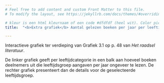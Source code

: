 ```yaml
---
# Feel free to add content and custom Front Matter to this file.
# To modify the layout, see https://jekyllrb.com/docs/themes/#overriding-theme-defaults

# kleur is een html kleurnaam of een code #dfdfdf (heel wit). Color picker: https://htmlcolorcodes.com/.
title:  "<b>Extra grafiek</b> Aantal gelezen boeken per jaar per leeftijdsgroep"

---
```

Interactieve grafiek ter verdieping van Grafiek 3.1 op p. 48 van *Het raadsel literatuur*.


<script src="https://d3js.org/d3.v6.min.js" defer></script>
<script src="https://d3js.org/d3-scale.v3.min.js" defer></script>
<script src="js/companion_chart_3-1-1_books-per-year_agegroups.js" defer></script>

<div>
  <div class="chart_float" id="chart_3-1-1_books-per-year_agegroups_mean"></div>
  <div class="chart_float" id="chart_3-1-1_books-per-year_agegroups_hist"></div>
</div>
<!-- TODO: solve below hack to clear -->
<div style="clear: both;"></div>

De linker grafiek geeft per leeftijdcategorie in een balk aan hoeveel boeken deelnemers uit die leeftijdsgroep aangaven per jaar ongeveer te lezen. De rechter grafiek presenteert dan de details voor de geselecteerde leeftijdsgroep.

<!-- **Hoe zijn de metingen te repliceren?**
VOORBEELDQUERY HIER! -->
